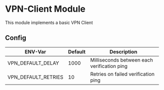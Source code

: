 # VPN-Client Module

This module implements a basic VPN Client

## Config

|ENV-Var|Default|Description|
|--------------|--------------|-----------|
|VPN_DEFAULT_DELAY|1000|Milliseconds between each verification ping|
|VPN_DEFAULT_RETRIES|10|Retries on failed verification ping|
